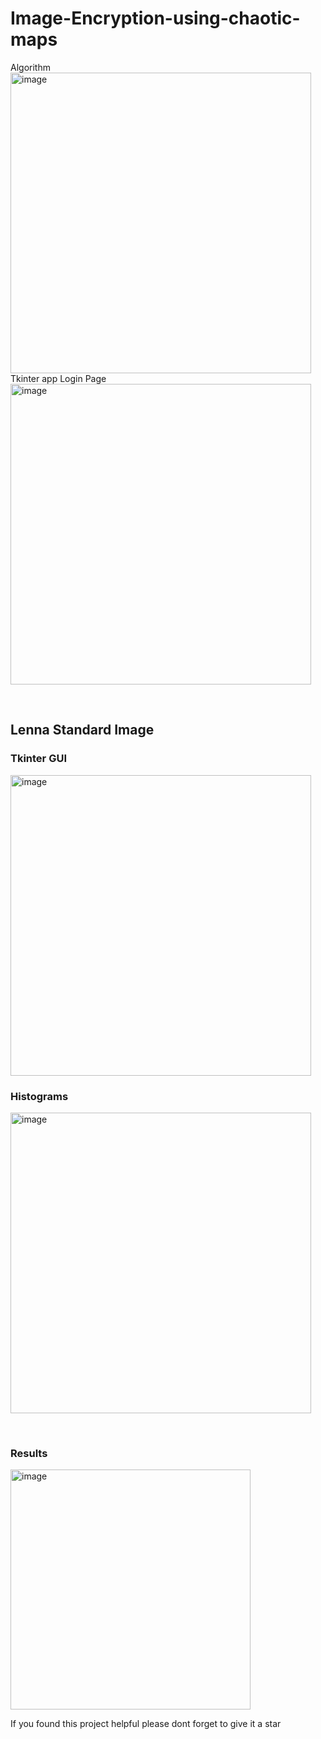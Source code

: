 # Image-Encryption-using-chaotic-maps

Algorithm
<br>
<img width="481" alt="image" src="https://github.com/HARSHIL00-7/Image-Encryption-using-chaotic-maps/assets/74018905/b2f8d837-e321-4cdb-b138-b13423190a49">
<br>
Tkinter app Login Page
<br><img width="481" alt="image" src="https://github.com/HARSHIL00-7/Image-Encryption-using-chaotic-maps/assets/74018905/4eb30503-8059-429e-9c0a-68bd180d3608">


<br><h2>Lenna Standard Image</h2>
<h3>Tkinter GUI </h3>
<img width="481" alt="image" src="https://github.com/HARSHIL00-7/Image-Encryption-using-chaotic-maps/assets/74018905/d7c780cf-8bdc-492e-89c8-4f9d995674a1">
<br><h3>Histograms</h3>
<img width="481" alt="image" src="https://github.com/HARSHIL00-7/Image-Encryption-using-chaotic-maps/assets/74018905/09eb59cb-018a-4332-bf7e-48c99440aca4">

<br><h3>Results</h3> 
<img width="384" alt="image" src="https://github.com/HARSHIL00-7/Image-Encryption-using-chaotic-maps/assets/74018905/b0bcc6d3-1a38-413c-a2d5-b5ff63c5e835">

If you found this project helpful please dont forget to give it a star
